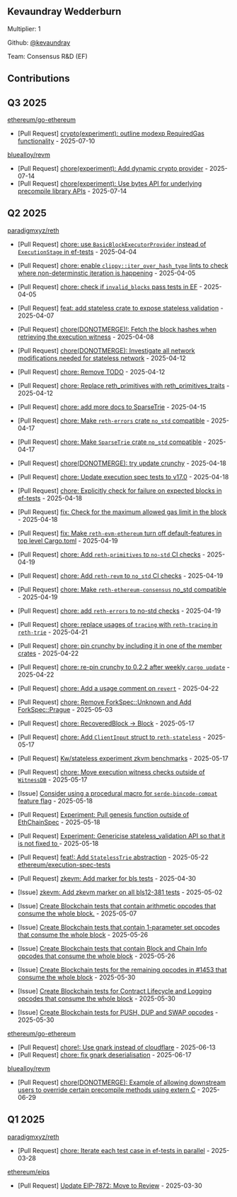 
## Kevaundray Wedderburn
Multiplier: 1

Github: [@kevaundray](https://github.com/kevaundray)

Team: Consensus R&D (EF)

## Contributions

## Q3 2025


[ethereum/go-ethereum](https://github.com/ethereum/go-ethereum)
* [Pull Request] [crypto(experiment): outline modexp RequiredGas functionality](https://github.com/ethereum/go-ethereum/pull/32184) - 2025-07-10

[bluealloy/revm](https://github.com/bluealloy/revm)
* [Pull Request] [chore(experiment): Add dynamic crypto provider](https://github.com/bluealloy/revm/pull/2706) - 2025-07-14
* [Pull Request] [chore(experiment): Use bytes API for underlying precompile library APIs](https://github.com/bluealloy/revm/pull/2705) - 2025-07-14
## Q2 2025


[paradigmxyz/reth](https://github.com/paradigmxyz/reth)
* [Pull Request] [chore: use `BasicBlockExecutorProvider` instead of `ExecutionStage` in ef-tests](https://github.com/paradigmxyz/reth/pull/15542) - 2025-04-04
* [Pull Request] [chore: enable `clippy::iter_over_hash_type` lints to check where non-determinstic iteration is happening](https://github.com/paradigmxyz/reth/pull/15567) - 2025-04-05
* [Pull Request] [chore: check if `invalid_blocks` pass tests in EF](https://github.com/paradigmxyz/reth/pull/15564) - 2025-04-05
* [Pull Request] [feat: add stateless crate to expose stateless validation](https://github.com/paradigmxyz/reth/pull/15591) - 2025-04-07
* [Pull Request] [chore(DONOTMERGE)!:  Fetch the block hashes when retrieving the execution witness](https://github.com/paradigmxyz/reth/pull/15608) - 2025-04-08
* [Pull Request] [chore(DONOTMERGE): Investigate all network modifications needed for stateless network](https://github.com/paradigmxyz/reth/pull/15707) - 2025-04-12
* [Pull Request] [chore: Remove TODO](https://github.com/paradigmxyz/reth/pull/15706) - 2025-04-12
* [Pull Request] [chore: Replace reth_primitives with reth_primitives_traits](https://github.com/paradigmxyz/reth/pull/15704) - 2025-04-12
* [Pull Request] [chore: add more docs to SparseTrie](https://github.com/paradigmxyz/reth/pull/15750) - 2025-04-15
* [Pull Request] [chore: Make `reth-errors` crate `no_std` compatible](https://github.com/paradigmxyz/reth/pull/15790) - 2025-04-17
* [Pull Request] [chore: Make `SparseTrie` crate `no_std` compatible](https://github.com/paradigmxyz/reth/pull/15786) - 2025-04-17
* [Pull Request] [chore(DONOTMERGE): try update crunchy](https://github.com/paradigmxyz/reth/pull/15812) - 2025-04-18
* [Pull Request] [chore: Update execution spec tests to v17.0](https://github.com/paradigmxyz/reth/pull/15809) - 2025-04-18
* [Pull Request] [chore: Explicitly check for failure on expected blocks in ef-tests](https://github.com/paradigmxyz/reth/pull/15803) - 2025-04-18
* [Pull Request] [fix: Check for the maximum allowed gas limit in the block](https://github.com/paradigmxyz/reth/pull/15800) - 2025-04-18
* [Pull Request] [fix: Make `reth-evm-ethereum` turn off default-features in top level Cargo.toml](https://github.com/paradigmxyz/reth/pull/15825) - 2025-04-19
* [Pull Request] [chore: Add `reth-primitives` to `no-std` CI checks](https://github.com/paradigmxyz/reth/pull/15823) - 2025-04-19
* [Pull Request] [chore: Add `reth-revm` to `no_std` CI checks](https://github.com/paradigmxyz/reth/pull/15822) - 2025-04-19
* [Pull Request] [chore: Make `reth-ethereum-consensus` no_std compatible](https://github.com/paradigmxyz/reth/pull/15821) - 2025-04-19
* [Pull Request] [chore: add `reth-errors` to no-std checks](https://github.com/paradigmxyz/reth/pull/15815) - 2025-04-19
* [Pull Request] [chore: replace usages of `tracing` with `reth-tracing` in `reth-trie`](https://github.com/paradigmxyz/reth/pull/15834) - 2025-04-21
* [Pull Request] [chore: pin crunchy by including it in one of the member crates](https://github.com/paradigmxyz/reth/pull/15854) - 2025-04-22
* [Pull Request] [chore: re-pin crunchy to 0.2.2 after weekly `cargo update`](https://github.com/paradigmxyz/reth/pull/15846) - 2025-04-22
* [Pull Request] [chore: Add a usage comment on `revert`](https://github.com/paradigmxyz/reth/pull/15844) - 2025-04-22

* [Pull Request] [chore: Remove ForkSpec::Unknown and Add ForkSpec::Prague](https://github.com/paradigmxyz/reth/pull/16055) - 2025-05-03
* [Pull Request] [chore: RecoveredBlock -> Block](https://github.com/paradigmxyz/reth/pull/16321) - 2025-05-17
* [Pull Request] [chore: Add `ClientInput` struct to `reth-stateless`](https://github.com/paradigmxyz/reth/pull/16320) - 2025-05-17
* [Pull Request] [Kw/stateless experiment zkvm benchmarks](https://github.com/paradigmxyz/reth/pull/16319) - 2025-05-17
* [Pull Request] [chore: Move execution witness checks outside of `WitnessDB`](https://github.com/paradigmxyz/reth/pull/16318) - 2025-05-17
* [Issue] [Consider using a procedural macro for `serde-bincode-compat` feature flag](https://github.com/paradigmxyz/reth/issues/16330) - 2025-05-18
* [Pull Request] [Experiment: Pull genesis function outside of EthChainSpec](https://github.com/paradigmxyz/reth/pull/16329) - 2025-05-18
* [Pull Request] [Experiment: Genericise stateless_validation API so that it is not fixed to ](https://github.com/paradigmxyz/reth/pull/16328) - 2025-05-18
* [Pull Request] [feat!: Add `StatelessTrie` abstraction](https://github.com/paradigmxyz/reth/pull/16419) - 2025-05-22
[ethereum/execution-spec-tests](https://github.com/ethereum/execution-spec-tests)
* [Pull Request] [zkevm: Add marker for bls tests](https://github.com/ethereum/execution-spec-tests/pull/1514) - 2025-04-30
* [Issue] [zkevm: Add zkevm marker on all bls12-381 tests](https://github.com/ethereum/execution-spec-tests/issues/1527) - 2025-05-02
* [Issue] [Create Blockchain tests that contain arithmetic opcodes that consume the whole block.](https://github.com/ethereum/execution-spec-tests/issues/1571) - 2025-05-07
* [Issue] [Create Blockchain tests that contain 1-parameter set opcodes that consume the whole block](https://github.com/ethereum/execution-spec-tests/issues/1657) - 2025-05-26
* [Issue] [Create Blockchain tests that contain Block and Chain Info opcodes that consume the whole block](https://github.com/ethereum/execution-spec-tests/issues/1651) - 2025-05-26
* [Issue] [Create Blockchain tests for the remaining opcodes in #1453 that consume the whole block](https://github.com/ethereum/execution-spec-tests/issues/1690) - 2025-05-30
* [Issue] [Create Blockchain tests for Contract Lifecycle and Logging opcodes that consume the whole block](https://github.com/ethereum/execution-spec-tests/issues/1689) - 2025-05-30
* [Issue] [Create Blockchain tests for PUSH, DUP and SWAP opcodes](https://github.com/ethereum/execution-spec-tests/issues/1687) - 2025-05-30

[ethereum/go-ethereum](https://github.com/ethereum/go-ethereum)
* [Pull Request] [chore!: Use gnark instead of cloudflare](https://github.com/ethereum/go-ethereum/pull/32024) - 2025-06-13
* [Pull Request] [chore: fix gnark deserialisation](https://github.com/ethereum/go-ethereum/pull/32055) - 2025-06-17

[bluealloy/revm](https://github.com/bluealloy/revm)
* [Pull Request] [chore(DONOTMERGE): Example of allowing downstream users to override certain precompile methods using extern C](https://github.com/bluealloy/revm/pull/2675) - 2025-06-29
## Q1 2025

[paradigmxyz/reth](https://github.com/paradigmxyz/reth)
* [Pull Request] [chore: Iterate each test case in ef-tests in parallel](https://github.com/paradigmxyz/reth/pull/15368) - 2025-03-28

[ethereum/eips](https://github.com/ethereum/eips)
* [Pull Request] [Update EIP-7872: Move to Review](https://github.com/ethereum/EIPs/pull/9566) - 2025-03-30
